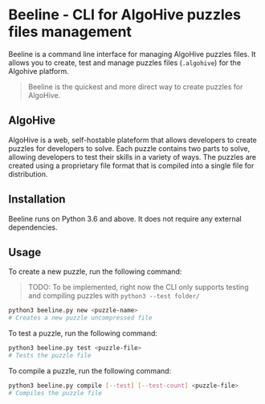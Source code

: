 # Beeline - CLI for AlgoHive puzzles files management

Beeline is a command line interface for managing AlgoHive puzzles files. It allows you to create, test and manage puzzles files (`.algohive`) for the Algohive platform.

> Beeline is the quickest and more direct way to create puzzles for AlgoHive.

## AlgoHive

AlgoHive is a web, self-hostable plateform that allows developers to create puzzles for developers to solve. Each puzzle contains two parts to solve, allowing developers to test their skills in a variety of ways. The puzzles are created using a proprietary file format that is compiled into a single file for distribution.

## Installation

Beeline runs on Python 3.6 and above. It does not require any external dependencies.

## Usage

To create a new puzzle, run the following command:

> TODO: To be implemented, right now the CLI only supports testing and compiling puzzles with `python3 --test folder/`

```bash
python3 beeline.py new <puzzle-name>
# Creates a new puzzle uncompressed file
```

To test a puzzle, run the following command:

```bash
python3 beeline.py test <puzzle-file>
# Tests the puzzle file
```

To compile a puzzle, run the following command:

```bash
python3 beeline.py compile [--test] [--test-count] <puzzle-file>
# Compiles the puzzle file
```
